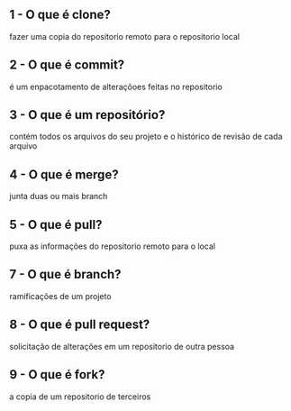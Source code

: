 ## 1 - O que é clone?
fazer uma copia do repositorio remoto para o repositorio local
## 2  - O que é commit?
é um enpacotamento  de alteraçõoes feitas no repositorio 
## 3 - O que é um repositório?
contém todos os arquivos do seu projeto e o histórico de revisão de cada arquivo
## 4 - O que é merge? 
junta duas ou mais branch
## 5 - O que é pull?
puxa as informações do repositorio remoto para o local
## 7 - O que é branch?
ramificações de um projeto
## 8 - O que é pull request?
solicitação de alterações em um repositorio de outra pessoa
## 9 - O que é fork?
a copia de um repositorio de terceiros